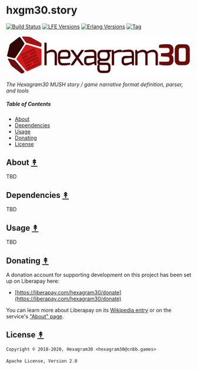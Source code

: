# hxgm30.story

[![Build Status][gh-actions-badge]][gh-actions]
[![LFE Versions][lfe-badge]][lfe]
[![Erlang Versions][erlang-badge]][versions]
[![Tag][github-tag-badge]][github-tag]

[![Project Logo][logo]][logo-large]

*The Hexagram30 MUSH story / game narrative format definition, parser, and tools*

##### Table of Contents

* [About](#about-)
* [Dependencies](#dependencies-)
* [Usage](#usage-)
* [Donating](#donating-)
* [License](#license-)

## About [&#x219F;](#table-of-contents)

TBD

## Dependencies [&#x219F;](#table-of-contents)

TBD

## Usage [&#x219F;](#table-of-contents)

TBD


## Donating [&#x219F;](#table-of-contents)

A donation account for supporting development on this project has been set up
on Liberapay here:

* [https://liberapay.com/hexagram30/donate](https://liberapay.com/hexagram30/donate)

You can learn more about Liberapay on its [Wikipedia entry][libera-wiki] or on the
service's ["About" page][libera-about].

[libera-wiki]: https://en.wikipedia.org/wiki/Liberapay
[libera-about]: https://liberapay.com/about/


## License [&#x219F;](#table-of-contents)

```
Copyright © 2018-2020, Hexagram30 <hexagram30@cnbb.games>

Apache License, Version 2.0
```

<!-- Named page links below: /-->

[logo]: https://raw.githubusercontent.com/hexagram30/resources/master/branding/logo/h30-logo-2-long-with-text-x695.png
[logo-large]: https://raw.githubusercontent.com/hexagram30/resources/master/branding/logo/h30-logo-2-long-with-text-x3440.png
[github]: https://github.com/hexagram30/story
[gh-actions-badge]: https://github.com/hexagram30/story/workflows/ci%2Fcd/badge.svg
[gh-actions]: https://github.com/hexagram30/story/actions
[lfe]: https://github.com/rvirding/lfe
[lfe-badge]: https://img.shields.io/badge/lfe-2.0-blue.svg
[erlang-badge]: https://img.shields.io/badge/erlang-19%20to%2023-blue.svg
[versions]: https://github.com/hexagram30/story/blob/master/.github/workflows/cicd.yml
[github-tag]: https://github.com/hexagram30/story/tags
[github-tag-badge]: https://img.shields.io/github/tag/hexagram30/story.svg
